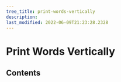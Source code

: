 ```yaml
---
tree_title: print-words-vertically
description: 
last_modified: 2022-06-09T21:23:28.2328
---
```


# Print Words Vertically

## Contents
